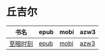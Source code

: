 # 丘吉尔

| 书名 | epub | mobi | azw3 |
| --- | --- | --- | --- |
| [至暗时刻](http://ct.dalanmei.com/f/31084289-572116837-34eaaf) | [epub](http://ct.dalanmei.com/f/31084289-572116837-34eaaf) | [mobi](http://ct.dalanmei.com/f/31084289-571660122-3d5784) | [azw3](http://ct.dalanmei.com/f/31084289-572177794-66e6e5) |
